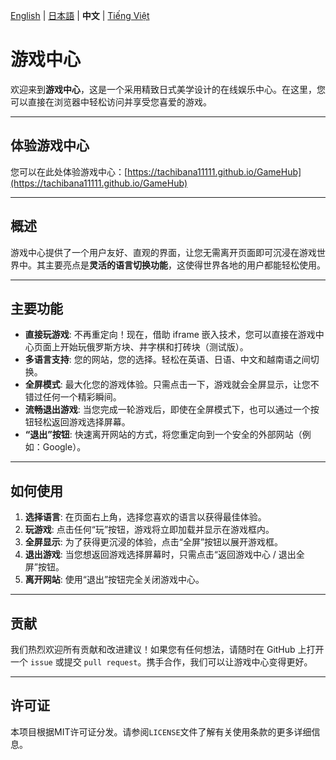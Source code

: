 [English](README.en.md) | [日本語](README.ja.md) | **中文** | [Tiếng Việt](README.md)

# 游戏中心

欢迎来到**游戏中心**，这是一个采用精致日式美学设计的在线娱乐中心。在这里，您可以直接在浏览器中轻松访问并享受您喜爱的游戏。

---

## 体验游戏中心

您可以在此处体验游戏中心：[https://tachibana11111.github.io/GameHub](https://tachibana11111.github.io/GameHub)

---

## 概述

游戏中心提供了一个用户友好、直观的界面，让您无需离开页面即可沉浸在游戏世界中。其主要亮点是**灵活的语言切换功能**，这使得世界各地的用户都能轻松使用。

---

## 主要功能

* **直接玩游戏**: 不再重定向！现在，借助 iframe 嵌入技术，您可以直接在游戏中心页面上开始玩俄罗斯方块、井字棋和打砖块（测试版）。
* **多语言支持**: 您的网站，您的选择。轻松在英语、日语、中文和越南语之间切换。
* **全屏模式**: 最大化您的游戏体验。只需点击一下，游戏就会全屏显示，让您不错过任何一个精彩瞬间。
* **流畅退出游戏**: 当您完成一轮游戏后，即使在全屏模式下，也可以通过一个按钮轻松返回游戏选择屏幕。
* **“退出”按钮**: 快速离开网站的方式，将您重定向到一个安全的外部网站（例如：Google）。

---

## 如何使用

1.  **选择语言**: 在页面右上角，选择您喜欢的语言以获得最佳体验。
2.  **玩游戏**: 点击任何“玩”按钮，游戏将立即加载并显示在游戏框内。
3.  **全屏显示**: 为了获得更沉浸的体验，点击“全屏”按钮以展开游戏框。
4.  **退出游戏**: 当您想返回游戏选择屏幕时，只需点击“返回游戏中心 / 退出全屏”按钮。
5.  **离开网站**: 使用“退出”按钮完全关闭游戏中心。

---

## 贡献

我们热烈欢迎所有贡献和改进建议！如果您有任何想法，请随时在 GitHub 上打开一个 `issue` 或提交 `pull request`。携手合作，我们可以让游戏中心变得更好。

---

## 许可证

本项目根据MIT许可证分发。请参阅`LICENSE`文件了解有关使用条款的更多详细信息。
